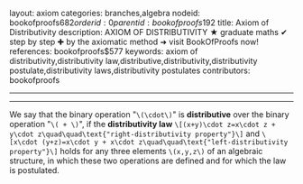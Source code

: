 layout: axiom
categories: branches,algebra
nodeid: bookofproofs$682
orderid: 0
parentid: bookofproofs$192
title: Axiom of Distributivity
description: AXIOM OF DISTRIBUTIVITY ★ graduate maths ✔ step by step ✚ by the axiomatic method ➜ visit BookOfProofs now!
references: bookofproofs$577
keywords: axiom of distributivity,distributivity law,distributive,distributivity,distributivity postulate,distributivity laws,distributivity postulates
contributors: bookofproofs

---


---

We say that the binary operation "`\(\cdot\)`" is **distributive** over the binary operation "`\( + \)`", if the **distributivity law** 
`\[(x+y)\cdot z=x\cdot z + y\cdot z\quad\quad\text{"right-distributivity property"}\]`
and
`\[x\cdot (y+z)=x\cdot y + x\cdot z\quad\quad\text{"left-distributivity property"}\]`
holds for any three elements `\(x,y,z\)` of an algebraic structure, in which these two operations are defined and for which the law is postulated.
